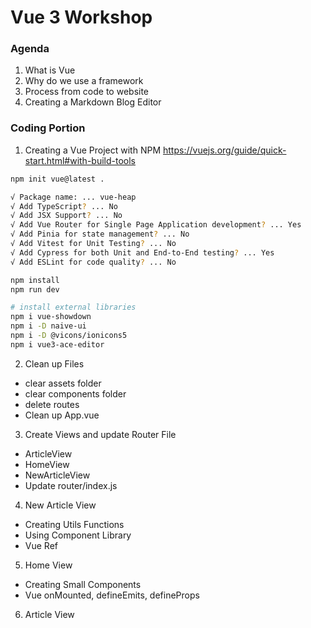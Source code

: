 # Vue 3 Workshop

### Agenda

1. What is Vue
2. Why do we use a framework
3. Process from code to website
4. Creating a Markdown Blog Editor

### Coding Portion
1. Creating a Vue Project with NPM
https://vuejs.org/guide/quick-start.html#with-build-tools
```sh
npm init vue@latest .

√ Package name: ... vue-heap
√ Add TypeScript? ... No
√ Add JSX Support? ... No
√ Add Vue Router for Single Page Application development? ... Yes
√ Add Pinia for state management? ... No
√ Add Vitest for Unit Testing? ... No
√ Add Cypress for both Unit and End-to-End testing? ... Yes
√ Add ESLint for code quality? ... No

npm install
npm run dev

# install external libraries
npm i vue-showdown
npm i -D naive-ui
npm i -D @vicons/ionicons5
npm i vue3-ace-editor
```

2. Clean up Files
- clear assets folder
- clear components folder
- delete routes
- Clean up App.vue

3. Create Views and update Router File
- ArticleView
- HomeView
- NewArticleView
- Update router/index.js

4. New Article View
- Creating Utils Functions
- Using Component Library
- Vue Ref

5. Home View
- Creating Small Components
- Vue onMounted, defineEmits, defineProps

6. Article View